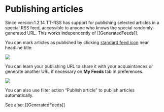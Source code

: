 Publishing articles
===================

Since version:1.2.14 TT-RSS has support for publishing selected articles
in a special RSS feed, accessible to anyone who knows the special
randomly-generated URL. This works independently of [[GeneratedFeeds]].

You can mark articles as published by clicking [standard feed
icon](http://feedicons.com/) near headline title:

![](/images/publish_articles.png)

You can learn your publishing URL to share it with your acquaintances or
generate another URL if necessary on **My Feeds** tab in preferences.

![](/images/publish_prefs.png)

You can also use filter action “Publish article” to publish articles
automatically.

See also: [[GeneratedFeeds]]

